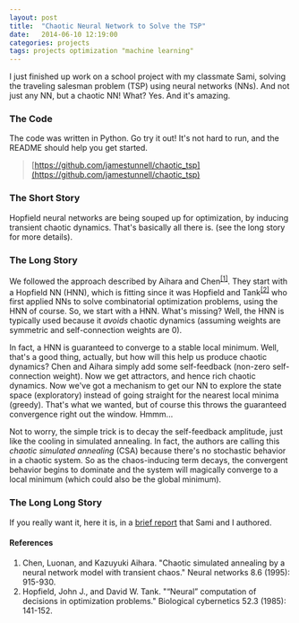 ```yaml
---
layout: post
title:  "Chaotic Neural Network to Solve the TSP"
date:   2014-06-10 12:19:00
categories: projects 
tags: projects optimization "machine learning"
---
```


I just finished up work on a school project with my classmate Sami, solving the traveling salesman problem (TSP) using neural networks (NNs). And not just any NN, but a chaotic NN! What? Yes. And it's amazing.

### The Code
The code was written in Python. Go try it out! It's not hard to run, and the README should help you get started.

> [https://github.com/jamestunnell/chaotic_tsp](https://github.com/jamestunnell/chaotic_tsp)

### The Short Story
Hopfield neural networks are being souped up for optimization, by inducing transient chaotic dynamics. That's basically all there is. (see the long story for more details).

### The Long Story
We followed the approach described by Aihara and Chen<sup>[[1]](#Cite1)</sup>. They start with a Hopfield NN (HNN), which is fitting since it was Hopfield and Tank<sup>[[2]](#Cite2)</sup> who first applied NNs to solve combinatorial optimization problems, using the HNN of course. So, we start with a HNN. What's missing? Well, the HNN is typically used because it <i>avoids</i> chaotic dynamics (assuming   weights are symmetric and self-connection weights are 0).

In fact, a HNN is guaranteed to converge to a stable local minimum. Well, that's a good thing, actually, but how will this help us produce chaotic dynamics? Chen and Aihara simply add some self-feedback (non-zero self-connection weight). Now we get attractors, and hence rich chaotic dynamics. Now we've got a mechanism to get our NN to explore the state space (exploratory) instead of going straight for the nearest local minima (greedy). That's what we wanted, but of course this throws the guaranteed convergence right out the window. Hmmm...

Not to worry, the simple trick is to decay the self-feedback amplitude, just like the cooling in simulated annealing. In fact, the authors are calling this <i>chaotic simulated annealing</i> (CSA) because there's no stochastic behavior in a chaotic system. So as the chaos-inducing term decays, the convergent behavior begins to dominate and the system will magically converge to a local minimum (which could also be the global minimum).

### The Long Long Story
If you really want it, here it is, in a <a href="{{'/files/csa_tsp.pdf' | prepend:site.baseurl}}">brief report</a> that Sami and I authored.

#### References
1. <a name="Cite1"></a>Chen, Luonan, and Kazuyuki Aihara. "Chaotic simulated annealing by a neural network model with transient chaos." Neural networks 8.6 (1995): 915-930.
2. <a name="Cite2"></a>Hopfield, John J., and David W. Tank. "“Neural” computation of decisions in optimization problems." Biological cybernetics 52.3 (1985): 141-152.
